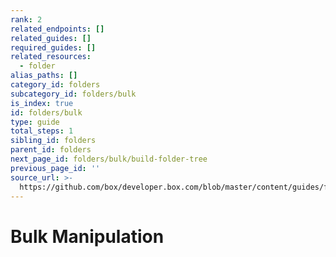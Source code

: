 ```yaml
---
rank: 2
related_endpoints: []
related_guides: []
required_guides: []
related_resources:
  - folder
alias_paths: []
category_id: folders
subcategory_id: folders/bulk
is_index: true
id: folders/bulk
type: guide
total_steps: 1
sibling_id: folders
parent_id: folders
next_page_id: folders/bulk/build-folder-tree
previous_page_id: ''
source_url: >-
  https://github.com/box/developer.box.com/blob/master/content/guides/folders/bulk/index.md
---
```


# Bulk Manipulation
